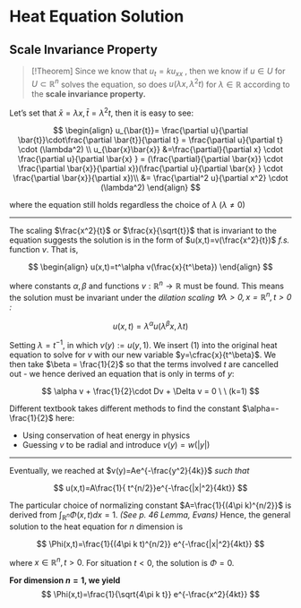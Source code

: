 # Heat Equation Solution
## **Scale Invariance Property**

> [!Theorem]
> Since we know that $u_t=ku_{xx}$ , then we know if $u \in U$ for $U \subset \mathbb{R}^n$ solves the equation, so does $u(\lambda x, \lambda^2 t)$ for $\lambda \in \mathbb{R}$ according to the **scale invariance property.**

Let’s set that $\bar{x}=\lambda x, \bar{t}=\lambda^2 t$, then it is easy to see:

$$ \begin{align} u_{\bar{t}}= \frac{\partial u}{\partial \bar{t}}\cdot\frac{\partial \bar{t}}{\partial t} = \frac{\partial u}{\partial t} \cdot (\lambda^2) \\ u_{\bar{x}\bar{x}} &=\frac{\partial}{\partial x} \cdot \frac{\partial u}{\partial \bar{x} } = (\frac{\partial}{\partial \bar{x}} \cdot \frac{\partial \bar{x}}{\partial x})(\frac{\partial u}{\partial \bar{x} } \cdot \frac{\partial \bar{x}}{\partial x})\\ &= \frac{\partial^2 u}{\partial x^2} \cdot (\lambda^2) \end{align} $$

where the equation still holds regardless the choice of $\lambda$ $(\lambda \neq 0)$

---

The scaling $\frac{x^2}{t}$ or $\frac{x}{\sqrt{t}}$ that is invariant to the equation suggests the solution is in the form of $u(x,t)=v(\frac{x^2}{t})$ _f.s._ function $v$. That is,

$$ \begin{align} u(x,t)=t^\alpha v(\frac{x}{t^\beta}) \end{align} $$

where constants $\alpha, \beta$ and functions $v:\mathbb{R}^n\to \mathbb{R}$ must be found. This means the solution must be invariant under the _dilation scaling $\forall \lambda >0, x= \mathbb{R}^n, t>0$ :_

$$ u(x,t) = \lambda^\alpha u(\lambda^\beta x,\lambda t) $$

Setting $\lambda=t^{-1}$, in which $v(y):= u(y,1)$. We insert (1) into the original heat equation to solve for $v$ with our new variable $y=\cfrac{x}{t^\beta}$. We then take $\beta = \frac{1}{2}$ so that the terms involved $t$ are cancelled out - we hence derived an equation that is only in terms of $y$:

$$ \alpha v + \frac{1}{2}\cdot Dv + \Delta v = 0 \ \ (k=1) $$

Different textbook takes different methods to find the constant $\alpha=-\frac{1}{2}$ here:

- Using conservation of heat energy in physics
- Guessing $v$ to be radial and introduce $v(y)=w(|y|)$

---

Eventually, we reached at $v(y)=Ae^{-\frac{y^2}{4k}}$ _such that_

$$ u(x,t)=A\frac{1}{ t^{n/2}}e^{-\frac{|x|^2}{4kt}} $$

The particular choice of normalizing constant $A=\frac{1}{(4\pi k)^{n/2}}$ is derived from $\int_{\mathbb{R}^n} \Phi(x,t) dx=1$. _(See p. 46 Lemma, Evans)_ Hence, the general solution to the heat equation for $n$ dimension is

$$ \Phi(x,t)=\frac{1}{(4\pi k t)^{n/2}} e^{-\frac{|x|^2}{4kt}} $$

where $x\in \mathbb{R}^n, t>0$. For situation $t<0$, the solution is $\Phi=0$.

**For dimension $n=1$, we yield**
$$ \Phi(x,t)=\frac{1}{\sqrt{4\pi k t}} e^{-\frac{x^2}{4kt}} $$
$$
$$
